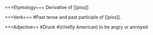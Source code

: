===Etymology===
Derivative of [[piss]]

===Verb===
#Past tense and past participle of [[piss]].

===Adjective==
#Drunk
#(chiefly American) to be angry or annoyed